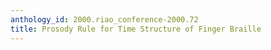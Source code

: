```yaml
---
anthology_id: 2000.riao_conference-2000.72
title: Prosody Rule for Time Structure of Finger Braille
---
```

